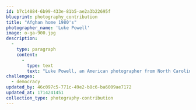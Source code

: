 ```yaml
---
id: b7c14884-6b99-433e-81b5-ae2a3b22695f
blueprint: photography_contribution
title: "Afghan home 1980's"
photographer_name: 'Luke Powell'
image: o-ga-900.jpg
description:
  -
    type: paragraph
    content:
      -
        type: text
        text: "Luke Powell, an American photographer from North Carolina, spent six years photographing in the Fertile Crescent  --  birthplace of agriculture and domestication  --  from the late 1970's to the early 1980's, creating his famous Afghan Folio. Luke was a master of the golden mean and, not least, he was one of the few image-makers who still made his own dye-transfer prints, which he exhibited widely across the planet. "
challenges:
  - democracy
updated_by: 46c097c5-771c-49e2-b8c6-ba6009ae7172
updated_at: 1714241451
collection_type: photography-contribution
---
```

